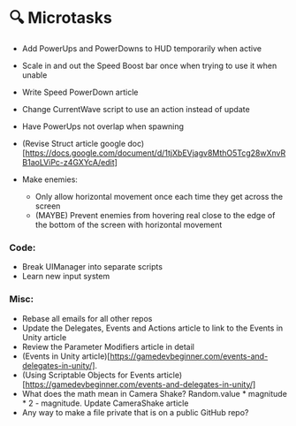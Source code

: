 # 🔍 Microtasks
- Add PowerUps and PowerDowns to HUD temporarily when active
- Scale in and out the Speed Boost bar once when trying to use it when unable
- Write Speed PowerDown article

- Change CurrentWave script to use an action instead of update
- Have PowerUps not overlap when spawning
- (Revise Struct article google doc)[https://docs.google.com/document/d/1tjXbEVjagv8MthO5Tcg28wXnvRB1aoLViPc-z4GXYcA/edit]
- Make enemies:
    - Only allow horizontal movement once each time they get across the screen
    - (MAYBE) Prevent enemies from hovering real close to the edge of the bottom of the screen with horizontal movement

### Code:
- Break UIManager into separate scripts
- Learn new input system

### Misc:
- Rebase all emails for all other repos
- Update the Delegates, Events and Actions article to link to the Events in Unity article
- Review the Parameter Modifiers article in detail
- (Events in Unity article)[https://gamedevbeginner.com/events-and-delegates-in-unity/].
- (Using Scriptable Objects for Events article)[https://gamedevbeginner.com/events-and-delegates-in-unity/]
- What does the math mean in Camera Shake? Random.value * magnitude * 2 - magnitude. Update CameraShake article
- Any way to make a file private that is on a public GitHub repo?
